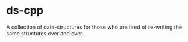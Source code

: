 # ds-cpp
A collection of data-structures for those who are tired of re-writing the same structures over and over.

